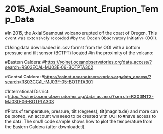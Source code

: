 # 2015_Axial_Seamount_Eruption_Temp_Data
#In 2015, the Axial Seamount volcano erupted off the coast of Oregon. This event was extensively recorded 
#by the Ocean Observatory Initiative (OOI). 

#Using data downloaded in .csv format from the OOI with a bottom pressure and tilt sensor (BOTPT) located 
#in the proximity of the volcano:

#Eastern Caldera:
#https://ooinet.oceanobservatories.org/data_access/?search=RS03ECAL-MJ03E-06-BOTPTA302

#Central Caldera:
#https://ooinet.oceanobservatories.org/data_access/?search=RS03CCAL-MJ03F-05-BOTPTA301

#International District:
#https://ooinet.oceanobservatories.org/data_access/?search=RS03INT2-MJ03D-06-BOTPTA303

#Plots of temperature, pressure, tilt (degrees), tilt(magnitude) and more can be plotted. An account will need to be created with OOI to 
#have access to the data. The small code sample shows how to plot the temperature from the Eastern Caldera (after downloaded). 

